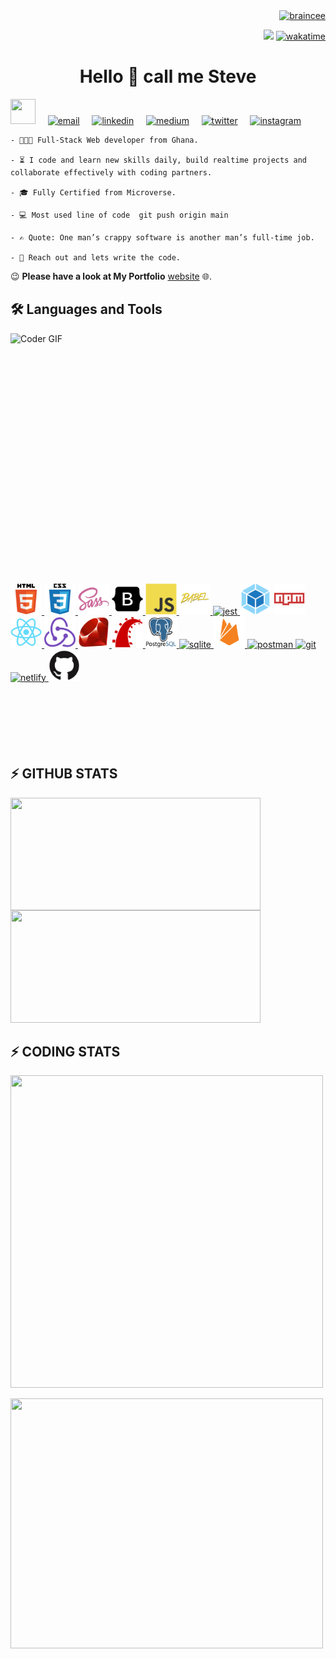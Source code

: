<div align="right">
 <a href = "https://commits.top/ghana.html" target="_blank">
   <img src="https://enabophag4mizla.m.pipedream.net" alt="braincee" target="_blank"/>
 </a>
 
   ![](https://komarev.com/ghpvc/?username=braincee)
   [![wakatime](https://wakatime.com/badge/user/ff5ccdfc-f35c-4752-b773-0b66276a364c.svg)](https://wakatime.com/@ff5ccdfc-f35c-4752-b7730b66276a364c)
 </div>        



<h1 align="center">
 Hello 👋  call me Steve
</h1>

<div align="left">
    
 <a href="https://github.com/braincee" target="_blank"><img src="https://img.icons8.com/nolan/64/github.png" width="40" height="40"/></a>
 &#8287;&#8287;&#8287;
<a href="mailto:kwesi938@gmail.com"><img src="https://img.icons8.com/nolan/64/gmail-new.png" alt="email" width="40" height="40"/></a>
 &#8287;&#8287;&#8287;
<a href="https://www.linkedin.com/in/kwesi-appiah-1387801a1/"><img src="https://img.icons8.com/nolan/64/linkedin.png" alt="linkedin" width="40" height="40"/></a>
 &#8287;&#8287;&#8287;
<a href="https://medium.com"><img src="https://img.icons8.com/nolan/64/medium-new.png" alt="medium" width="40" height="40"/></a>
 &#8287;&#8287;&#8287;
 <a href="https://twitter.com/https://twitter.com/annor0543"><img src="https://img.icons8.com/nolan/64/twitter.png" alt="twitter" width="40" height="40"/></a>
 &#8287;&#8287;&#8287;
 <a href="https://www.instagram.com/appiah.korang/"><img src="https://img.icons8.com/nolan/64/instagram-new.png" alt="instagram" width="40" height="40"/></a>
 </div>

```
- 👨🏻‍💻 Full-Stack Web developer from Ghana.

- ⏳ I code and learn new skills daily, build realtime projects and collaborate effectively with coding partners.

- 🎓 Fully Certified from Microverse.

- 💻 Most used line of code  git push origin main

- ✍️ Quote: One man’s crappy software is another man’s full-time job.

- 👯 Reach out and lets write the code.

```
😉 **Please have a look at My Portfolio** [website](https://braincee.github.io/Portfolio-Webstie/) 🌐.

<h2>🛠️ Languages and Tools</h2>

 <img align="left" src="https://media.giphy.com/media/SWoSkN6DxTszqIKEqv/giphy.gif" alt="Coder GIF"  height="400" width="500">
<div>
 <br>
 <br>
 <br>
 <br>
  <a href="https://www.w3.org/html/" target="_blank">
    <img src="https://raw.githubusercontent.com/devicons/devicon/master/icons/html5/html5-original-wordmark.svg" alt="html5" width="50" height="50"/>
  </a>
  <a href="https://www.w3schools.com/css/" target="_blank">
    <img src="https://raw.githubusercontent.com/devicons/devicon/master/icons/css3/css3-original-wordmark.svg" alt="css3" width="50" height="50"/>
  </a>
  <a href="https://sass-lang.com" target="_blank">
    <img src="https://raw.githubusercontent.com/devicons/devicon/master/icons/sass/sass-original.svg" alt="sass" width="50" height="50"/>
  </a>
  <a href="https://getbootstrap.com/" target="_blank">
    <img src="https://raw.githubusercontent.com/devicons/devicon/master/icons/bootstrap/bootstrap-plain.svg" alt="bootstrap" width="50" height="50"/>
  </a>
  <a href="https://developer.mozilla.org/en-US/docs/Web/JavaScript" target="_blank">
    <img src="https://raw.githubusercontent.com/devicons/devicon/master/icons/javascript/javascript-original.svg" alt="javascript" width="50" height="50"/>
  </a>
  <a href="https://babeljs.io/" target="_blank">
    <img src="https://raw.githubusercontent.com/github/explore/80688e429a7d4ef2fca1e82350fe8e3517d3494d/topics/babel/babel.png" alt="babel" width="50" height="50"/>
  </a>
  <a href="https://jestjs.io" target="_blank">
    <img src="https://www.vectorlogo.zone/logos/jestjsio/jestjsio-icon.svg" alt="jest" width="50" height="50"/>
  </a>
  <a href="https://webpack.js.org" target="_blank">
    <img src="https://raw.githubusercontent.com/devicons/devicon/d00d0969292a6569d45b06d3f350f463a0107b0d/icons/webpack/webpack-original.svg" alt="webpack" width="50"     height="50"/></a>
  <a href="https://www.npmjs.com/" target="_blank">
    <img src="https://raw.githubusercontent.com/devicons/devicon/master/icons/npm/npm-original-wordmark.svg" alt="npm" width="50" height="50"/>
  </a>
   <a href="https://reactjs.org/" target="_blank">
    <img src="https://raw.githubusercontent.com/devicons/devicon/master/icons/react/react-original.svg" alt="react" width="50" height="50"/>
  </a>
  <a href="https://redux.js.org/" target="_blank">
    <img src="https://raw.githubusercontent.com/devicons/devicon/master/icons/redux/redux-original.svg" alt="redux" width="50" height="50"/>
  </a>
  <a href="https://www.ruby-lang.org/en/" target="_blank">
    <img src="https://raw.githubusercontent.com/devicons/devicon/master/icons/ruby/ruby-original.svg" alt="ruby" width="50" height="50"/>
  </a>
  <a href="https://rubyonrails.org" target="_blank">
    <img src="https://raw.githubusercontent.com/devicons/devicon/master/icons/rails/rails-plain.svg" alt="rails" width="50" height="50"/>
  </a>
  <a href="https://www.postgresql.org" target="_blank">
    <img src="https://raw.githubusercontent.com/devicons/devicon/master/icons/postgresql/postgresql-original-wordmark.svg" alt="postgresql" width="50" height="50"/>
 </a>
  <a href="https://www.sqlite.org/" target="_blank">
    <img src="https://www.vectorlogo.zone/logos/sqlite/sqlite-icon.svg" alt="sqlite" width="50" height="50"/>
  </a>
  <a href="https://firebase.google.com/" target="_blank">
    <img src="https://raw.githubusercontent.com/devicons/devicon/master/icons/firebase/firebase-plain.svg" alt="aws" width="50" height="50"/>
  </a>
  <a href="https://postman.com" target="_blank">
    <img src="https://www.vectorlogo.zone/logos/getpostman/getpostman-icon.svg" alt="postman" width="50" height="50"/>
  </a>
  <a href="https://git-scm.com/" target="_blank">
    <img src="https://www.vectorlogo.zone/logos/git-scm/git-scm-icon.svg" alt="git" width="50" height="50"/>
  </a> 
  <a href="https://www.netlify.com" target="_blank">
    <img src="https://www.vectorlogo.zone/logos/netlify/netlify-icon.svg" alt="netlify" width="50" height="50"/>
  </a>
  <a href="https://github.com" target="_blank">
    <img src="https://raw.githubusercontent.com/devicons/devicon/master/icons/github/github-original.svg" alt="github" width="50" height="50"/>
  </a>
</div>
<br>
<br>
<br>
<br>
<br>
<br>
<h2> ⚡ GITHUB STATS</h2>
<div> 
 
<img align="left" height="180" width="400" src="https://github-readme-stats.vercel.app/api?username=braincee&theme=dracula&show_icon=true"/>
 
<img height="180" width="400" src="https://github-readme-stats.vercel.app/api/top-langs/?username=braincee&layout=compact&theme=dracula"/>
 
</div>

<h2> ⚡ CODING STATS</h2>


<a href="https://wakatime.com"><img src="https://wakatime.com/share/@ff5ccdfc-f35c-4752-b773-0b66276a364c/ad6fe6eb-f0c1-48cc-8bee-4cca05de1696.svg" height="500" width="500"/></a>
 
<a href="https://wakatime.com"><img src="https://wakatime.com/share/@ff5ccdfc-f35c-4752-b773-0b66276a364c/dd7f56dd-9b76-465c-a626-d3f46542e61f.svg" height="400" width="500"/></a>


<!--START_SECTION:waka-->
<!--END_SECTION:waka-->
